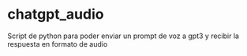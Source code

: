 # chatgpt_audio
 Script de python para poder enviar un prompt de voz a gpt3 y recibir la respuesta en formato de audio
